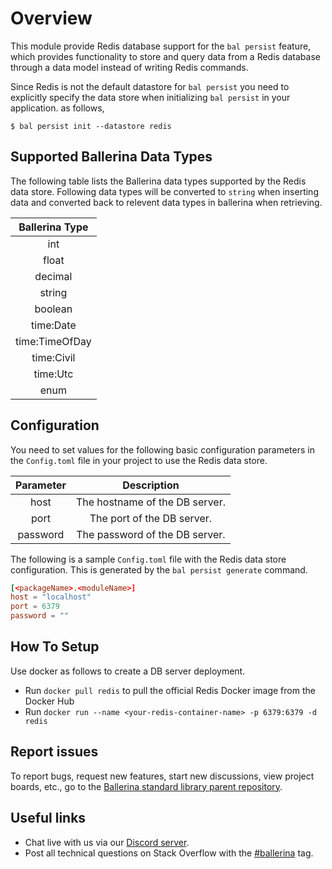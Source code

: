 # Overview

This module provide Redis database support for the `bal persist` feature, which provides functionality to store and query data from a Redis database through a data model instead of writing Redis commands.

Since Redis is not the default datastore for `bal persist` you need to explicitly specify the data store when initializing `bal persist` in your application. as follows,

```
$ bal persist init --datastore redis
```

## Supported Ballerina Data Types
The following table lists the Ballerina data types supported by the Redis data store. Following data types will be converted to `string` when inserting data and converted back to relevent data types in ballerina when retrieving.

|  Ballerina Type  |
|:----------------:|
|       int        |
|      float       |
|     decimal      |
|      string      |
|     boolean      |
|    time:Date     |
|  time:TimeOfDay  |
|    time:Civil    |
|     time:Utc     |
|       enum       |

## Configuration

You need to set values for the following basic configuration parameters in the `Config.toml` file in your project to use the Redis data store.

| Parameter  |             Description              |
|:----------:|:------------------------------------:|
|    host    |    The hostname of the DB server.    |
|    port    |      The port of the DB server.      |
|  password  |    The password of the DB server.    |

The following is a sample `Config.toml` file with the Redis data store configuration. This is generated by the `bal persist generate` command.

```toml
[<packageName>.<moduleName>]
host = "localhost"
port = 6379
password = ""
```

## How To Setup
Use docker as follows to create a DB server deployment.

* Run `docker pull redis` to pull the official Redis Docker image from the Docker Hub
* Run `docker run --name <your-redis-container-name> -p 6379:6379 -d redis`

## Report issues

To report bugs, request new features, start new discussions, view project boards, etc., go to the [Ballerina standard library parent repository](https://github.com/ballerina-platform/ballerina-standard-library).

## Useful links
- Chat live with us via our [Discord server](https://discord.gg/ballerinalang).
- Post all technical questions on Stack Overflow with the [#ballerina](https://stackoverflow.com/questions/tagged/ballerina) tag.
